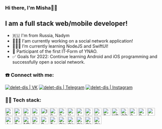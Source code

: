 ### Hi there, I'm Misha🖖🏼

## I am a full stack web/mobile developer!
- 🇷🇺 I'm from Russia, Nadym
- 👨🏻‍💻 I'am currently working on a social network application!
- 👨🏻‍🎓 I’m currently learning NodeJS and SwiftUI!
- 🚀 Participant of the first IT-Form of YNAO.
- ✅ Goals for 2022: Continue learning Android and iOS programming and successfully open a social network.


### ☎️ Connect with me:

[<img alt="delet-dis | VK" src="https://img.shields.io/badge/-Vk-2D2F37.svg?logo=vk&style=for-the-badge" />][website]
[<img alt="delet-dis | Telegram" src="https://img.shields.io/badge/-Telegram-2CA5E0.svg?logo=telegram&style=for-the-badge" />][telegram]
[<img alt="delet-dis | Instagram" src="https://img.shields.io/badge/-Instagram-4c5df7.svg?logo=instagram&style=for-the-badge" />][instagram]


### 💪🏻 Tech stack:

[<img  alt="C" height="25px" src="https://img.shields.io/badge/-C-B24DFF.svg?logo=&style=for-the-badge" />][C]
[<img  alt="Android Jetpack" height="25px" src="https://img.shields.io/badge/-Android Jetpack-67C951.svg?logo=&style=for-the-badge" />][jetpack]
[<img  alt="Android Studio" height="25px" src="https://img.shields.io/badge/-Android%20studio-A4C639.svg?logo=&style=for-the-badge" />][android-studio]
[<img  alt="Java" height="25px" src="https://img.shields.io/badge/-Java-007396.svg?logo=&style=for-the-badge" />][java]
[<img  alt="Intellij Idea" height="25px" src="https://img.shields.io/badge/-Intellij%20idea-000000.svg?logo=&style=for-the-badge" />][idea]
[<img  alt="Swift" height="25px" src="https://img.shields.io/badge/-Swift-F04934.svg?logo=&style=for-the-badge" />][swift]
[<img  alt="SwiftUI" height="25px" src="https://img.shields.io/badge/-SwiftUI-1FCBFF.svg?logo=&style=for-the-badge" />][swiftui]
[<img  alt="Xcode" height="25px" src="https://img.shields.io/badge/-Xcode-2964D6.svg?logo=&style=for-the-badge" />][xcode]
[<img  alt="AppCode" height="25px" src="https://img.shields.io/badge/-AppCode-1CDA92.svg?logo=&style=for-the-badge" />][appcode]
[<img  alt="Visual Studio Code" height="25px" src="https://img.shields.io/badge/-Visual studio code-007ACC.svg?logo=&style=for-the-badge" />][vs-code]
[<img  alt="Vue" height="25px" src="https://img.shields.io/badge/-Vue-41B883.svg?logo=&style=for-the-badge" />][vue]
[<img  alt="TypeScript" height="25px" src="https://img.shields.io/badge/-TypeScript-2C7489.svg?logo=&style=for-the-badge" />][typescript]
[<img  alt="HTML5" height="25px" src="https://img.shields.io/badge/-Html5-E34F26.svg?logo=&style=for-the-badge" />][html5]
[<img  alt="CSS3" height="25px" src="https://img.shields.io/badge/-Css3-1572B6.svg?logo=&style=for-the-badge" />][css3]
[<img  alt="Sass" height="25px" src="https://img.shields.io/badge/-Sass-CC6699.svg?logo=&style=for-the-badge" />][sass]
[<img  alt="Pug" height="25px" src="https://img.shields.io/badge/-Pug-B36153.svg?logo=&style=for-the-badge" />][pug]
[<img  alt="Less" height="25px" src="https://img.shields.io/badge/-Less-234979.svg?logo=&style=for-the-badge" />][less]
[<img  alt="JavaScript" height="25x" src="https://img.shields.io/badge/-Javascript-F7DF1E.svg?logo=&style=for-the-badge" />][js]
[<img  alt="Parcel" height="25px" src="https://img.shields.io/badge/-Parcel-C78C62.svg?logo=&style=for-the-badge" />][parcel]
[<img  alt="NPM" height="25px" src="https://img.shields.io/badge/-Npm-CB3837.svg?logo=&style=for-the-badge" />][npm]
[<img  alt="Figma" height="25px" src="https://img.shields.io/badge/-Figma-0ACF83.svg?logo=&style=for-the-badge" />][figma]
[<img  alt="Postman" height="25px" src="https://img.shields.io/badge/-Postman-FD6F36.svg?logo=&style=for-the-badge"/>][postman]
[<img  alt="Travis CI" height="25px" src="https://img.shields.io/badge/-Travis ci-3EAAAF.svg?logo=&style=for-the-badge" />][travisci]
[<img  alt="Github actions" height="25px" src="https://img.shields.io/badge/-Github actions-2F6EFB.svg?logo=&style=for-the-badge" />][github-actions]
[<img  alt="Git" height = "25px" src="https://img.shields.io/badge/-Git-F05032.svg?logo=&style=for-the-badge" />][git]
[<img  alt="GitHub" height="25px" src="https://img.shields.io/badge/-Github-181717.svg?logo=&style=for-the-badge" />][github]
[<img  alt="GitHub" height="25px" src="https://img.shields.io/badge/-php-1CDA92.svg?logo=&style=for-the-badge" />][php]
[<img  alt="GitHub" height="25px" src="https://img.shields.io/badge/-sql-CB3837.svg?logo=&style=for-the-badge" />][sql]

<br/>
<br/>
<br/>
<br/>


[website]: https://vk.com/id455717947
[instagram]: https://instagram.com/
[second-fsd-task]: https://github.com/Erma4okmi/Erma4okmi
[telegram]: https://t.me/erm_ndm

[vs-code]: https://code.visualstudio.com
[html5]: https://dev.w3.org/html5/html-author
[css3]: https://www.w3.org/Style/CSS/specs.en.html
[sass]: https://sass-lang.com/
[js]: https://www.javascript.com/
[git]: https://git-scm.com/
[github]: https://github.com/
[parcel]: https://parceljs.org/
[figma]: https://www.figma.com/
[npm]: https://www.npmjs.com/
[less]: http://lesscss.org/
[pug]: https://pugjs.org/
[travisci]: https://travis-ci.org/
[idea]: https://www.jetbrains.com/idea/
[android-studio]: https://developer.android.com/studio
[C]: https://metanit.com/cpp/c/
[java]: https://www.java.com/
[php]: https://php.com/
[postman]: https://www.postman.com/
[jetpack]: https://developer.android.com/jetpack
[github-actions]: https://github.com/features/actions
[swift]: https://www.apple.com/swift/
[swiftui]: https://developer.apple.com/xcode/swiftui/
[xcode]: hhttps://developer.apple.com/xcode/
[appcode]: https://www.jetbrains.com/objc/
[vue]: https://vuejs.org
[typescript]: https://www.typescriptlang.org
[SQL]: https://www.mysql.com/
